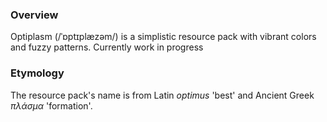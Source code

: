 ### Overview ###
Optiplasm (/ˈɒptɪplæzəm/) is a simplistic resource pack with vibrant colors and fuzzy patterns. Currently work in progress

### Etymology ###
The resource pack's name is from Latin _optimus_ 'best' and Ancient Greek _πλάσμα_ 'formation'.

